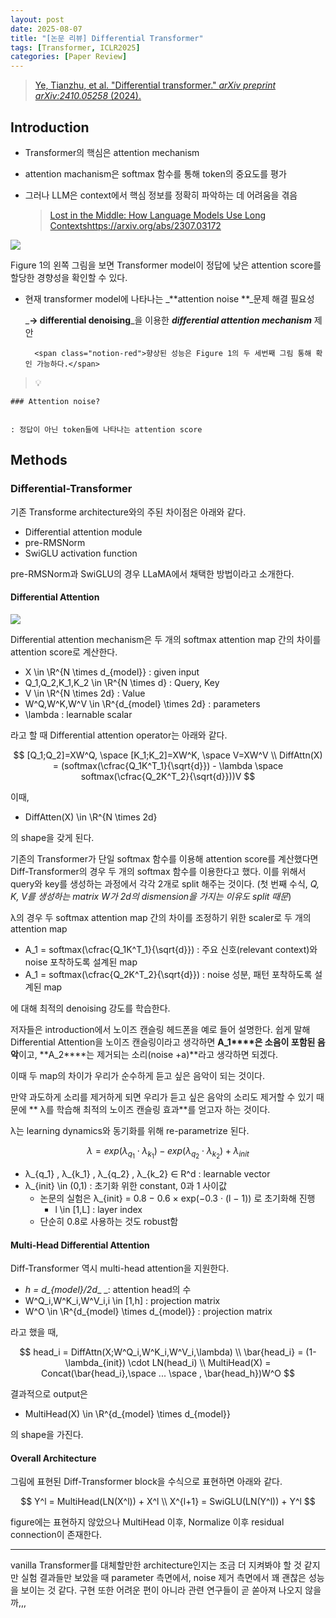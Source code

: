 ```yaml
---
layout: post
date: 2025-08-07
title: "[논문 리뷰] Differential Transformer"
tags: [Transformer, ICLR2025]
categories: [Paper Review]
---
```


> [Ye, Tianzhu, et al. "Differential transformer." ](https://arxiv.org/abs/2410.05258)[_arXiv preprint arXiv:2410.05258_](https://arxiv.org/abs/2410.05258)[ (2024).](https://arxiv.org/abs/2410.05258)



## Introduction

- Transformer의 핵심은 attention mechanism
- attention machanism은 softmax 함수를 통해 token의 중요도를 평가
- 그러나 LLM은 context에서 핵심 정보를 정확히 파악하는 데 어려움을 겪음

	> [Lost in the Middle: How Language Models Use Long Contextshttps://arxiv.org/abs/2307.03172](https://arxiv.org/abs/2307.03172)


![](https://prod-files-secure.s3.us-west-2.amazonaws.com/542b861c-36a8-4051-84e5-8804b6728dba/9083ea56-691a-4752-ae26-47f403431ac8/image.png?X-Amz-Algorithm=AWS4-HMAC-SHA256&X-Amz-Content-Sha256=UNSIGNED-PAYLOAD&X-Amz-Credential=ASIAZI2LB466RZRXDM2B%2F20250811%2Fus-west-2%2Fs3%2Faws4_request&X-Amz-Date=20250811T171058Z&X-Amz-Expires=3600&X-Amz-Security-Token=IQoJb3JpZ2luX2VjELj%2F%2F%2F%2F%2F%2F%2F%2F%2F%2FwEaCXVzLXdlc3QtMiJIMEYCIQDE4zXZD9e%2FdTgjgqGbED%2FZHsO8VJlV3fCVZyiz2GZJ5AIhAJfIUtpsYQQ%2F9ntako1lTomWs3DLIURa9oeKIlWdTsIzKogECPH%2F%2F%2F%2F%2F%2F%2F%2F%2F%2FwEQABoMNjM3NDIzMTgzODA1IgzCr4e%2B8dxc8gwcXpQq3ANP7TllaTy62jdDqy3j%2BdeMIGQsUoEH%2F56%2B%2FjsV7lKN%2BhbChtrNlrCsUjU1LzLQQoJUNzjC6VJ3PJ35TdKV5%2FRaU6imibtLxwNObBfuMYbqTtV8EVCgMThv4ceI6Zd7s36VGAl86g%2FBbzopmjZwW5kvyIWyfYLR5ZLd7btMFO7GpDsffySvrIpuShyTm5HmuMhcQqIHP4v6sS8YK3cxc2NUeNecJ7ZcHXnCVOhFsPpc3VOkOnEjTli6LC4%2FvhAdbFwulRJODppfpkW8HZ3AqCEkj1UTpdBnNg8DGGsr2tfbkvn%2ByK%2F2SfbReugwVQitd5VMDv2WVvnOTGWyDty8M1LPo1ZZtPtYmc2kzS6qxoOzpgupVHyNaULc0V9c%2FyGxnkjkxCU2rKvALAFEttj20v9BdfrV6mub%2FXxlqnnZcFswcazE4XlNhnRyKSOSk6rCVKWrPJO1jV%2FwNQCQ83k%2ByIJJfqkwMkZWzO6KGLVcK2iWkgg%2Fipy0xX6RulOwb7dw0Yg%2BvoBc0LSxW7sRaMIRC3LXxdkf6Uv6lcf4aVjbwLiDBkkwL%2Fg8vPQbGJtQeNxA%2ByKazYxHWuBPdKClhOWBD6en%2F%2FNHlOjUtFBdTmVtPNdvEXg3F9EGWFuEvVrbZDDYqujEBjqkAeGRp7zeGhc8LmW1b1UvSdChNv%2Fhm9htW1rcqjCtRx8Y7Jyfmt6M5DH82lrBy%2FkVvduXpMLjx66wBYhRKXbzKxfaYyFPKfubEv3%2FmCHiHjwJnoRZu22erxGyJD%2BMKjyR3ofiAusgr7ssxUuabNJaeVQUdGLJxbOdP66usitAgokdPjqWjY7RvPj66D9KHf5Bw%2BLBr8zNV1ElCMSiHO4k3M64NXdG&X-Amz-Signature=d0aee9cd79de54ea73287a0df459151e367a2a0de567bb15ebca47dadf275f40&X-Amz-SignedHeaders=host&x-amz-checksum-mode=ENABLED&x-id=GetObject)


Figure 1의 왼쪽 그림을 보면 Transformer model이 정답에 낮은 attention score를 할당한 경향성을 확인할 수 있다.

- 현재 transformer model에 나타나는 _**attention noise **_문제 해결 필요성

	_**→ differential denoising**_을 이용한 _**differential attention mechanism**_ 제안


		<span class="notion-red">향상된 성능은 Figure 1의 두 세번째 그림 통해 확인 가능하다.</span>


> 💡 


	### Attention noise?


	: 정답이 아닌 token들에 나타나는 attention score



## Methods



### Differential-Transformer


기존 Transforme architecture와의 주된 차이점은 아래와 같다.

- Differential attention module
- pre-RMSNorm
- SwiGLU activation function

pre-RMSNorm과 SwiGLU의 경우 LLaMA에서 채택한 방법이라고 소개한다.



#### Differential Attention


![](https://prod-files-secure.s3.us-west-2.amazonaws.com/542b861c-36a8-4051-84e5-8804b6728dba/116d70b2-1963-4810-9167-f4c7d8a06e8f/image.png?X-Amz-Algorithm=AWS4-HMAC-SHA256&X-Amz-Content-Sha256=UNSIGNED-PAYLOAD&X-Amz-Credential=ASIAZI2LB466RZRXDM2B%2F20250811%2Fus-west-2%2Fs3%2Faws4_request&X-Amz-Date=20250811T171058Z&X-Amz-Expires=3600&X-Amz-Security-Token=IQoJb3JpZ2luX2VjELj%2F%2F%2F%2F%2F%2F%2F%2F%2F%2FwEaCXVzLXdlc3QtMiJIMEYCIQDE4zXZD9e%2FdTgjgqGbED%2FZHsO8VJlV3fCVZyiz2GZJ5AIhAJfIUtpsYQQ%2F9ntako1lTomWs3DLIURa9oeKIlWdTsIzKogECPH%2F%2F%2F%2F%2F%2F%2F%2F%2F%2FwEQABoMNjM3NDIzMTgzODA1IgzCr4e%2B8dxc8gwcXpQq3ANP7TllaTy62jdDqy3j%2BdeMIGQsUoEH%2F56%2B%2FjsV7lKN%2BhbChtrNlrCsUjU1LzLQQoJUNzjC6VJ3PJ35TdKV5%2FRaU6imibtLxwNObBfuMYbqTtV8EVCgMThv4ceI6Zd7s36VGAl86g%2FBbzopmjZwW5kvyIWyfYLR5ZLd7btMFO7GpDsffySvrIpuShyTm5HmuMhcQqIHP4v6sS8YK3cxc2NUeNecJ7ZcHXnCVOhFsPpc3VOkOnEjTli6LC4%2FvhAdbFwulRJODppfpkW8HZ3AqCEkj1UTpdBnNg8DGGsr2tfbkvn%2ByK%2F2SfbReugwVQitd5VMDv2WVvnOTGWyDty8M1LPo1ZZtPtYmc2kzS6qxoOzpgupVHyNaULc0V9c%2FyGxnkjkxCU2rKvALAFEttj20v9BdfrV6mub%2FXxlqnnZcFswcazE4XlNhnRyKSOSk6rCVKWrPJO1jV%2FwNQCQ83k%2ByIJJfqkwMkZWzO6KGLVcK2iWkgg%2Fipy0xX6RulOwb7dw0Yg%2BvoBc0LSxW7sRaMIRC3LXxdkf6Uv6lcf4aVjbwLiDBkkwL%2Fg8vPQbGJtQeNxA%2ByKazYxHWuBPdKClhOWBD6en%2F%2FNHlOjUtFBdTmVtPNdvEXg3F9EGWFuEvVrbZDDYqujEBjqkAeGRp7zeGhc8LmW1b1UvSdChNv%2Fhm9htW1rcqjCtRx8Y7Jyfmt6M5DH82lrBy%2FkVvduXpMLjx66wBYhRKXbzKxfaYyFPKfubEv3%2FmCHiHjwJnoRZu22erxGyJD%2BMKjyR3ofiAusgr7ssxUuabNJaeVQUdGLJxbOdP66usitAgokdPjqWjY7RvPj66D9KHf5Bw%2BLBr8zNV1ElCMSiHO4k3M64NXdG&X-Amz-Signature=39a44792d142afe1a8cf17a7447557d8826890ce00e9a8724892cb8f12f4dfc1&X-Amz-SignedHeaders=host&x-amz-checksum-mode=ENABLED&x-id=GetObject)


Differential attention mechanism은 두 개의 softmax attention map 간의 차이를 attention score로 계산한다.

- X \in \R^{N \times d\_{model}} : given input
- Q\_1,Q\_2,K\_1,K\_2 \in \R^{N \times d} : Query, Key
- V \in \R^{N \times 2d} : Value
- W^Q,W^K,W^V \in \R^{d\_{model} \times 2d} : parameters
- \lambda : learnable scalar

라고 할 때 Differential attention operator는 아래와 같다.


$$
[Q_1;Q_2]=XW^Q, \space [K_1;K_2]=XW^K, \space V=XW^V \\
DiffAttn(X) = (softmax(\cfrac{Q_1K^T_1}{\sqrt{d}}) - \lambda \space softmax(\cfrac{Q_2K^T_2}{\sqrt{d}}))V
$$


이때,

- DiffAtten(X) \in \R^{N \times 2d}

의 shape을 갖게 된다.


기존의 Transformer가 단일 softmax 함수를 이용해 attention score를 계산했다면 Diff-Transformer의 경우 두 개의 softmax 함수를 이용한다고 했다. 이를 위해서 query와 key를 생성하는 과정에서 각각 2개로 split 해주는 것이다. <span class="notion-red">(첫 번째 수식, </span><span class="notion-red">_Q, K, V를 생성하는 matrix W가 2d의 dismension을 가지는 이유도 split 때문_</span><span class="notion-red">)</span>


 λ의 경우 두 softmax attention map 간의 차이를 조정하기 위한 scaler로 두 개의 attention map

- A\_1 = softmax(\cfrac{Q\_1K^T\_1}{\sqrt{d}}) : 주요 신호(relevant context)와 noise 포착하도록 설계된 map
- A\_1 = softmax(\cfrac{Q\_2K^T\_2}{\sqrt{d}}) : noise 성분, 패턴 포착하도록 설계된 map 

에 대해 최적의 denoising 강도를 학습한다.


저자들은 introduction에서 노이즈 캔슬링 헤드폰을 예로 들어 설명한다. 쉽게 말해 Differential Attention을 노이즈 캔슬링이라고 생각하면 **A\_1****은 소음이 포함된 음악**이고, **A\_2****는 제거되는 소리(noise +a)**라고 생각하면 되겠다. 


이때 두 map의 차이가 우리가 순수하게 듣고 싶은 음악이 되는 것이다. 


만약 과도하게 소리를 제거하게 되면 우리가 듣고 싶은 음악의 소리도 제거할 수 있기 때문에 ** λ를 학습해 최적의 노이즈 캔슬링 효과**를 얻고자 하는 것이다.


λ는 learning dynamics와 동기화를 위해 re-parametrize 된다.


$$
\lambda = exp(\lambda_{q_1} \cdot \lambda_{k_1}) - exp(\lambda_{q_2} \cdot \lambda_{k_2}) + \lambda_{init}
$$

- λ\_{q\_1} , λ\_{k\_1} , λ\_{q\_2} , λ\_{k\_2} ∈ R^d : learnable vector
- λ\_{init} \in (0,1) : 초기화 위한 constant, 0과 1 사이값
	- 논문의 실험은 λ\_{init} = 0.8 − 0.6 × exp(−0.3 · (l − 1)) 로 초기화해 진행
		- l \in [1,L] : layer index
	- 단순히 0.8로 사용하는 것도 robust함


#### **Multi-Head Differential Attention**


Diff-Transformer 역시 multi-head attention을 지원한다.

- _h = d\_{model}/2d__ _: attention head의 수
- W^Q\_i,W^K\_i,W^V\_i,i \in [1,h] : projection matrix
- W^O \in \R^{d\_{model} \times d\_{model}} : projection matrix

라고 했을 때,


$$
head_i = DiffAttn(X;W^Q_i,W^K_i,W^V_i,\lambda) \\
\bar{head_i} = (1-\lambda_{init}) \cdot LN(head_i) \\
MultiHead(X) = Concat(\bar{head_i},\space ... \space , \bar{head_h})W^O
$$


결과적으로 output은

- MultiHead(X) \in \R^{d\_{model} \times d\_{model}}

의 shape을 가진다.



#### Overall Architecture


그림에 표현된 Diff-Transformer block을 수식으로 표현하면 아래와 같다.


$$
Y^l = MultiHead(LN(X^l)) + X^l \\
X^{l+1} = SwiGLU(LN(Y^l)) + Y^l
$$


figure에는 표현하지 않았으나 MultiHead 이후, Normalize 이후 residual connection이 존재한다.


---


vanilla Transformer를 대체할만한 architecture인지는 조금 더 지켜봐야 할 것 같지만 실험 결과들만 보았을 때 parameter 측면에서, noise 제거 측면에서 꽤 괜찮은 성능을 보이는 것 같다. 구현 또한 어려운 편이 아니라 관련 연구들이 곧 쏟아져 나오지 않을까,,,

